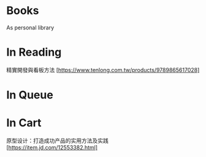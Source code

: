 # Books
As personal library

# In Reading

精實開發與看板方法 [https://www.tenlong.com.tw/products/9789865617028]

# In Queue

# In Cart

原型设计：打造成功产品的实用方法及实践 [https://item.jd.com/12553382.html]
